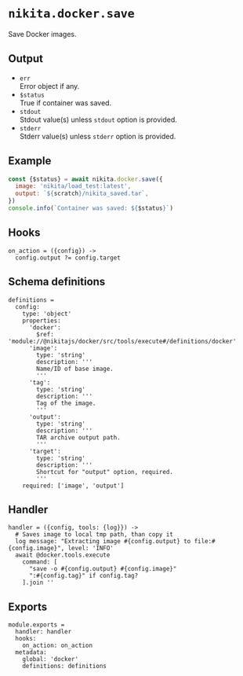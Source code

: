 
# `nikita.docker.save`

Save Docker images.

## Output

* `err`   
  Error object if any.
* `$status`   
  True if container was saved.
* `stdout`   
  Stdout value(s) unless `stdout` option is provided.
* `stderr`   
  Stderr value(s) unless `stderr` option is provided.

## Example

```js
const {$status} = await nikita.docker.save({
  image: 'nikita/load_test:latest',
  output: `${scratch}/nikita_saved.tar`,
})
console.info(`Container was saved: ${$status}`)
```

## Hooks

    on_action = ({config}) ->
      config.output ?= config.target

## Schema definitions

    definitions =
      config:
        type: 'object'
        properties:
          'docker':
            $ref: 'module://@nikitajs/docker/src/tools/execute#/definitions/docker'
          'image':
            type: 'string'
            description: '''
            Name/ID of base image.
            '''
          'tag':
            type: 'string'
            description: '''
            Tag of the image.
            '''
          'output':
            type: 'string'
            description: '''
            TAR archive output path.
            '''
          'target':
            type: 'string'
            description: '''
            Shortcut for "output" option, required.
            '''
        required: ['image', 'output']

## Handler

    handler = ({config, tools: {log}}) ->
      # Saves image to local tmp path, than copy it
      log message: "Extracting image #{config.output} to file:#{config.image}", level: 'INFO'
      await @docker.tools.execute
        command: [
          "save -o #{config.output} #{config.image}"
          ":#{config.tag}" if config.tag?
        ].join ''

## Exports

    module.exports =
      handler: handler
      hooks:
        on_action: on_action
      metadata:
        global: 'docker'
        definitions: definitions
